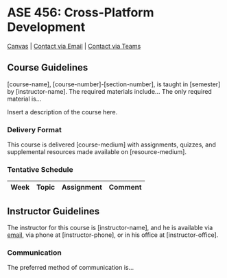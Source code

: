 # ASE 456: Cross-Platform Development

[Canvas](https://nku.instructure.com/courses/[course-id]) | [Contact via Email](mailto:[instructor-email]) | 
[Contact via Teams](https://teams.microsoft.com/l/chat/0/0?users=[instructor-email])

## Course Guidelines

[course-name], [course-number]-[section-number], is taught in [semester] by [instructor-name]. The required materials 
include... The only required material is...

Insert a description of the course here.

### Delivery Format

This course is delivered [course-medium] with assignments, quizzes, and supplemental resources made available on 
[resource-medium].

### Tentative Schedule

| Week | Topic | Assignment | Comment |
|:-----|:------|:-----------|:--------|


## Instructor Guidelines

The instructor for this course is [instructor-name], and he is available via [email](mailto:[instructor-email]), via 
phone at [instructor-phone], or in his office at [instructor-office].

### Communication

The preferred method of communication is...